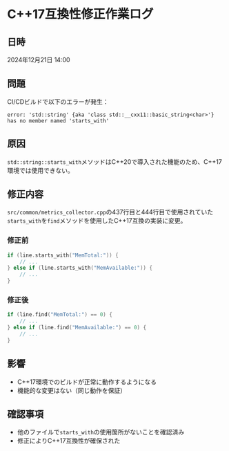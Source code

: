 # C++17互換性修正作業ログ

## 日時
2024年12月21日 14:00

## 問題
CI/CDビルドで以下のエラーが発生：
```
error: 'std::string' {aka 'class std::__cxx11::basic_string<char>'} has no member named 'starts_with'
```

## 原因
`std::string::starts_with`メソッドはC++20で導入された機能のため、C++17環境では使用できない。

## 修正内容
`src/common/metrics_collector.cpp`の437行目と444行目で使用されていた`starts_with`を`find`メソッドを使用したC++17互換の実装に変更。

### 修正前
```cpp
if (line.starts_with("MemTotal:")) {
    // ...
} else if (line.starts_with("MemAvailable:")) {
    // ...
}
```

### 修正後
```cpp
if (line.find("MemTotal:") == 0) {
    // ...
} else if (line.find("MemAvailable:") == 0) {
    // ...
}
```

## 影響
- C++17環境でのビルドが正常に動作するようになる
- 機能的な変更はない（同じ動作を保証）

## 確認事項
- 他のファイルで`starts_with`の使用箇所がないことを確認済み
- 修正によりC++17互換性が確保された 